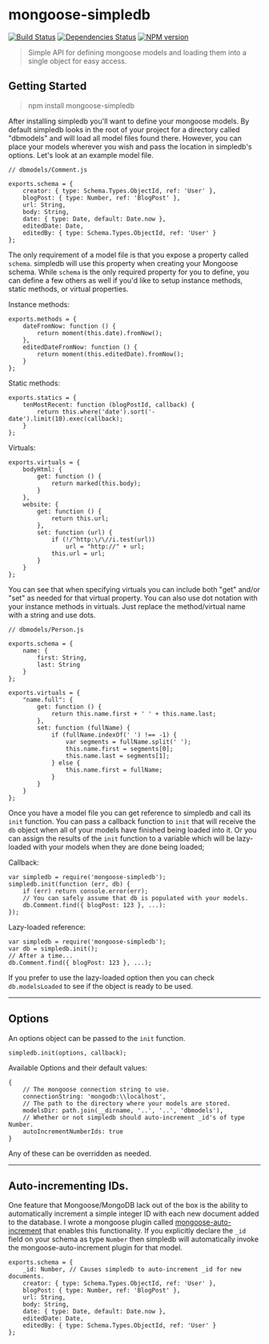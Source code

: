 # mongoose-simpledb

[![Build Status](https://travis-ci.org/chevex/mongoose-simpledb.png)](https://travis-ci.org/chevex/mongoose-simpledb)
[![Dependencies Status](https://gemnasium.com/Chevex/mongoose-simpledb.png)](https://gemnasium.com/Chevex/mongoose-simpledb)
[![NPM version](https://badge.fury.io/js/mongoose-simpledb.png)](http://badge.fury.io/js/simpledb)

> Simple API for defining mongoose models and loading them into a single object for easy access.

## Getting Started

> npm install mongoose-simpledb

After installing simpledb you'll want to define your mongoose models. By default simpledb looks in the root of your project for a directory called "dbmodels" and will load all model files found there. However, you can place your models wherever you wish and pass the location in simpledb's options. Let's look at an example model file.

    // dbmodels/Comment.js

    exports.schema = {
        creator: { type: Schema.Types.ObjectId, ref: 'User' },
        blogPost: { type: Number, ref: 'BlogPost' },
        url: String,
        body: String,
        date: { type: Date, default: Date.now },
        editedDate: Date,
        editedBy: { type: Schema.Types.ObjectId, ref: 'User' }
    };

The only requirement of a model file is that you expose a property called `schema`. simpledb will use this property when creating your Mongoose schema. While `schema` is the only required property for you to define, you can define a few others as well if you'd like to setup instance methods, static methods, or virtual properties.

Instance methods:

    exports.methods = {
        dateFromNow: function () {
            return moment(this.date).fromNow();
        },
        editedDateFromNow: function () {
            return moment(this.editedDate).fromNow();
        }
    };

Static methods:

    exports.statics = {
        tenMostRecent: function (blogPostId, callback) {
            return this.where('date').sort('-date').limit(10).exec(callback);
        }
    };

Virtuals:

    exports.virtuals = {
        bodyHtml: {
            get: function () {
                return marked(this.body);
            }
        },
        website: {
            get: function () {
                return this.url;
            },
            set: function (url) {
                if (!/^http:\/\//i.test(url))
                    url = "http://" + url;
                this.url = url;
            }
        }
    };

You can see that when specifying virtuals you can include both "get" and/or "set" as needed for that virtual property. You can also use dot notation with your instance methods in virtuals. Just replace the method/virtual name with a string and use dots.

    // dbmodels/Person.js

    exports.schema = {
        name: {
            first: String,
            last: String
        }
    };

    exports.virtuals = {
        "name.full": {
            get: function () {
                return this.name.first + ' ' + this.name.last;
            },
            set: function (fullName) {
                if (fullName.indexOf(' ') !== -1) {
                    var segments = fullName.split(' ');
                    this.name.first = segments[0];
                    this.name.last = segments[1];
                } else {
                    this.name.first = fullName;
                }
            }
        }
    };

Once you have a model file you can get reference to simpledb and call its `init` function. You can pass a callback function to `init` that will receive the `db` object when all of your models have finished being loaded into it. Or you can assign the results of the `init` function to a variable which will be lazy-loaded with your models when they are done being loaded;

Callback:

    var simpledb = require('mongoose-simpledb');
    simpledb.init(function (err, db) {
        if (err) return console.error(err);
        // You can safely assume that db is populated with your models.
        db.Comment.find({ blogPost: 123 }, ...):
    });

Lazy-loaded reference:

    var simpledb = require('mongoose-simpledb');
    var db = simpledb.init();
    // After a time...
    db.Comment.find({ blogPost: 123 }, ...);

If you prefer to use the lazy-loaded option then you can check `db.modelsLoaded` to see if the object is ready to be used.

---

## Options

An options object can be passed to the `init` function.

    simpledb.init(options, callback);

Available Options and their default values:

    {
        // The mongoose connection string to use.
        connectionString: 'mongodb:\\localhost',
        // The path to the directory where your models are stored.
        modelsDir: path.join(__dirname, '..', '..', 'dbmodels'),
        // Whether or not simpledb should auto-increment _id's of type Number.
        autoIncrementNumberIds: true
    }

Any of these can be overridden as needed.

---

## Auto-incrementing IDs.

One feature that Mongoose/MongoDB lack out of the box is the ability to automatically increment a simple integer ID with each new document added to the database. I wrote a mongoose plugin called [mongoose-auto-increment](http://github.com/Chevex/mongoose-auto-increment) that enables this functionality. If you explicitly declare the `_id` field on your schema as type `Number` then simpledb will automatically invoke the mongoose-auto-increment plugin for that model.

    exports.schema = {
        _id: Number, // Causes simpledb to auto-increment _id for new documents.
        creator: { type: Schema.Types.ObjectId, ref: 'User' },
        blogPost: { type: Number, ref: 'BlogPost' },
        url: String,
        body: String,
        date: { type: Date, default: Date.now },
        editedDate: Date,
        editedBy: { type: Schema.Types.ObjectId, ref: 'User' }
    };
